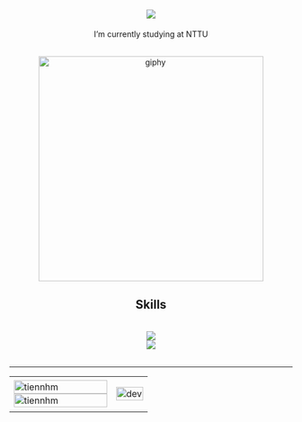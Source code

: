 <h1 align="center">
  <img src="https://readme-typing-svg.herokuapp.com/?font=Righteous&size=35&center=true&vCenter=true&width=500&height=70&duration=4000&lines=Hi+guy!+👋;+I'm+Anh+My!" />
</h1>
<div align="center">
  I’m currently studying at NTTU
</div>
<br/>
<p align="center">
  <img src="https://media1.giphy.com/media/v1.Y2lkPTc5MGI3NjExemdrM2RwaG9lNmNlNWV2NnYyb3VoczFnMGkwMmxhejBmdHQyaHBmNiZlcD12MV9naWZzX3NlYXJjaCZjdD1n/fhAwk4DnqNgw8/giphy.webp" alt="giphy" width="400" />
</p>
<h2 align="center">Skills</h2>
<br/>
<div align="center">
  <img src="https://skillicons.dev/icons?i=nodejs,github,gitlab,express,firebase,mongodb" /><br>
  <img src="https://skillicons.dev/icons?i=react,angular,electron,next,javascript,typescript,mysql,redux,sass" /><br>
</div>
<br/>
<hr/>
<table style="width:100%;">
  <tr>
    <td>
      <img src="https://github-readme-stats.vercel.app/api/top-langs/?username=tiennhm&bg_color=FFFFFF00&text_color=179fa3&layout=compact&hide=CSS&langs_count=10&custom_title=Top%20language%20" alt="tiennhm" width="100%"/>
      <img src="https://github-readme-stats.vercel.app/api?username=tiennhm&bg_color=FFFFFF00&text_color=179fa3&show_icons=true&count_private=true&include_all_commits=true&custom_title=activity%20%20Github" alt="tiennhm" width="100%"/>
    </td>
    <td>
      <p align="center"> 
        <img src="https://cdn.dribbble.com/users/1059583/screenshots/4171367/coding-freak.gif" alt="dev" width="100%"/>
      </p>
    </td>
  </tr>
</table>

